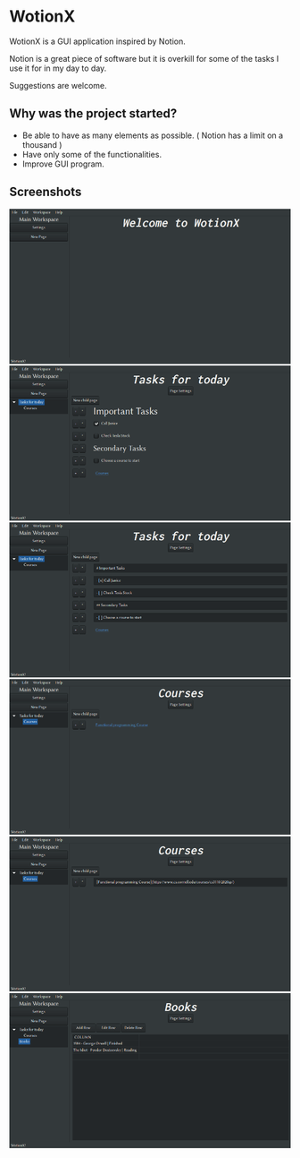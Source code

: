 # WotionX
WotionX is a GUI application inspired by Notion. 

Notion is a great piece of software but it is overkill for some of the tasks I use it for in my day to day.

Suggestions are welcome.

## Why was the project started?
- Be able to have as many elements as possible. ( Notion has a limit on a thousand )
- Have only some of the functionalities.
- Improve GUI program.

## Screenshots
![alt text](doc/Screenshots/Main_Page.png "Main Page")
![alt text](doc/Screenshots/Markdown_Example.png "Markdown Example")
![alt text](doc/Screenshots/Markdown_Example_Raw.png "Markdown Example Raw")
![alt text](doc/Screenshots/Markdown_Link_Example.png "Markdown Link Example")
![alt text](doc/Screenshots/Markdown_Link_Example_Raw.png "Markdown Link Example Raw")
![alt text](doc/Screenshots/Table_Example.png "Table Example")
